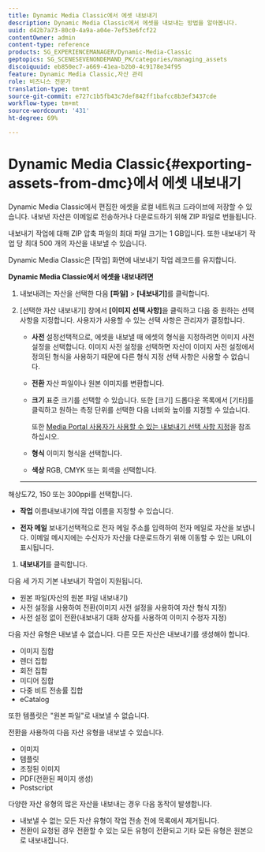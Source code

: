 ```yaml
---
title: Dynamic Media Classic에서 에셋 내보내기
description: Dynamic Media Classic에서 에셋을 내보내는 방법을 알아봅니다.
uuid: d42b7a73-80c0-4a9a-a04e-7ef53e6fcf22
contentOwner: admin
content-type: reference
products: SG_EXPERIENCEMANAGER/Dynamic-Media-Classic
geptopics: SG_SCENESEVENONDEMAND_PK/categories/managing_assets
discoiquuid: eb850ec7-a669-41ea-b2b0-4c9178e34f95
feature: Dynamic Media Classic,자산 관리
role: 비즈니스 전문가
translation-type: tm+mt
source-git-commit: e727c1b5fb43c7def842ff1bafcc8b3ef3437cde
workflow-type: tm+mt
source-wordcount: '431'
ht-degree: 69%

---
```



# Dynamic Media Classic{#exporting-assets-from-dmc}에서 에셋 내보내기

Dynamic Media Classic에서 편집한 에셋을 로컬 네트워크 드라이브에 저장할 수 있습니다. 내보낸 자산은 이메일로 전송하거나 다운로드하기 위해 ZIP 파일로 번들됩니다.

내보내기 작업에 대해 ZIP 압축 파일의 최대 파일 크기는 1 GB입니다. 또한 내보내기 작업 당 최대 500 개의 자산을 내보낼 수 있습니다.

Dynamic Media Classic은 [작업] 화면에 내보내기 작업 레코드를 유지합니다.

**Dynamic Media Classic에서 에셋을 내보내려면**

1. 내보내려는 자산을 선택한 다음 **[파일]** > **[내보내기]**&#x200B;를 클릭합니다.
1. [선택한 자산 내보내기] 창에서 **[이미지 선택 사항]**&#x200B;을 클릭하고 다음 중 원하는 선택 사항을 지정합니다. 사용자가 사용할 수 있는 선택 사항은 관리자가 결정합니다.

   * **사전**
설정선택적으로, 에셋을 내보낼 때 에셋의 형식을 지정하려면 이미지 사전 설정을 선택합니다. 이미지 사전 설정을 선택하면 자산이 이미지 사전 설정에서 정의된 형식을 사용하기 때문에 다른 형식 지정 선택 사항은 사용할 수 없습니다.

   * **전환**
자산 파일이나 원본 이미지를 변환합니다.

   * **크기**
표준 크기를 선택할 수 있습니다. 또한 [크기] 드롭다운 목록에서 [기타]를 클릭하고 원하는 측정 단위를 선택한 다음 너비와 높이를 지정할 수 있습니다.

      또한 [Media Portal 사용자가 사용할 수 있는 내보내기 선택 사항 지정](specifying-export-options-available-media.md#specifying_export_options_available_to_media_portal_users)을 참조하십시오.

   * **형식**
이미지 형식을 선택합니다.

   * **색상**
RGB, CMYK 또는 회색을 선택합니다.

   * ****
해상도72, 150 또는 300ppi를 선택합니다.

   * **작업**
이름내보내기에 작업 이름을 지정할 수 있습니다.

   * **전자 메일**
보내기선택적으로 전자 메일 주소를 입력하여 전자 메일로 자산을 보냅니다. 이메일 메시지에는 수신자가 자산을 다운로드하기 위해 이동할 수 있는 URL이 표시됩니다.

1. **내보내기**&#x200B;를 클릭합니다.

다음 세 가지 기본 내보내기 작업이 지원됩니다.

* 원본 파일(자산의 원본 파일 내보내기)
* 사전 설정을 사용하여 전환(이미지 사전 설정을 사용하여 자산 형식 지정)
* 사전 설정 없이 전환(내보내기 대화 상자를 사용하여 이미지 수정자 지정)

다음 자산 유형은 내보낼 수 없습니다. 다른 모든 자산은 내보내기를 생성해야 합니다.

* 이미지 집합
* 렌더 집합
* 회전 집합
* 미디어 집합
* 다중 비트 전송률 집합
* eCatalog

또한 템플릿은 &quot;원본 파일&quot;로 내보낼 수 없습니다.

전환을 사용하여 다음 자산 유형을 내보낼 수 있습니다.

* 이미지
* 템플릿
* 조정된 이미지
* PDF(전환된 페이지 생성)
* Postscript

다양한 자산 유형의 많은 자산을 내보내는 경우 다음 동작이 발생합니다.

* 내보낼 수 없는 모든 자산 유형이 작업 전송 전에 목록에서 제거됩니다.
* 전환이 요청된 경우 전환할 수 있는 모든 유형이 전환되고 기타 모든 유형은 원본으로 내보내집니다.

